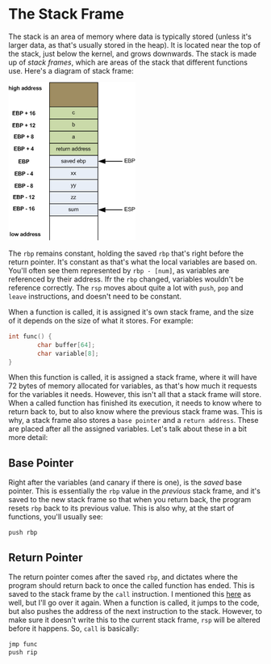 # The Stack Frame

The stack is an area of memory where data is typically stored \(unless it's larger data, as that's usually stored in the heap\). It is located near the top of the stack, just below the kernel, and grows downwards. The stack is made up of _stack frames_, which are areas of the stack that different functions use. Here's a diagram of stack frame:

![stack-frame](../../.gitbook/assets/stackframe.png)

The `rbp` remains constant, holding the saved `rbp` that's right before the return pointer. It's constant as that's what the local variables are based on. You'll often see them represented by `rbp - [num]`, as variables are referenced by their address. Ifr the `rbp` changed, variables wouldn't be reference correctly. The `rsp` moves about quite a lot with `push`, `pop` and `leave` instructions, and doesn't need to be constant.

When a function is called, it is assigned it's own stack frame, and the size of it depends on the size of what it stores. For example:

```c
int func() {
        char buffer[64];
        char variable[8];
}
```

When this function is called, it is assigned a stack frame, where it will have 72 bytes of memory allocated for variables, as that's how much it requests for the variables it needs. However, this isn't all that a stack frame will store. When a called function has finished its execution, it needs to know where to return back to, but to also know where the previous stack frame was. This is why, a stack frame also stores a `base pointer` and a `return address`. These are placed after all the assigned variables. Let's talk about these in a bit more detail:

## Base Pointer

Right after the variables \(and canary if there is one\), is the _saved_ base pointer. This is essentially the `rbp` value in the _previous_ stack frame, and it's saved to the new stack frame so that when you return back, the program resets `rbp` back to its previous value. This is also why, at the start of functions, you'll usually see:

```text
push rbp
```

## Return Pointer

The return pointer comes after the saved `rbp`, and dictates where the program should return back to once the called function has ended. This is saved to the stack frame by the `call` instruction. I mentioned this [here](calling-functions.md) as well, but I'll go over it again. When a function is called, it jumps to the code, but also pushes the address of the next instruction to the stack. However, to make sure it doesn't write this to the current stack frame, `rsp` will be altered before it happens. So, `call` is basically:

```text
jmp func
push rip
```

